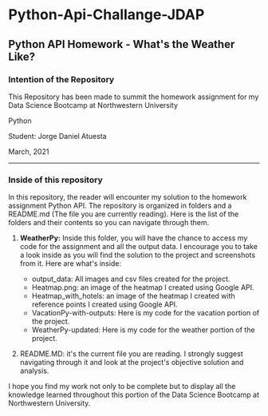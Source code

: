 # Python-Api-Challange-JDAP

## Python API Homework - What's the Weather Like?

### Intention of the Repository

This Repository has been made to summit the homework assignment for my Data Science Bootcamp at Northwestern University

Python

Student: Jorge Daniel Atuesta

March, 2021

---

### Inside of this repository

In this repository, the reader will encounter my solution to the homework assignment Python API. The repository is organized in folders and a README.md (The file you are currently reading). Here is the list of the folders and their contents so you can navigate through them.

1. **WeatherPy:** Inside this folder, you will have the chance to access my code for the assignment and all the output data. I encourage you to take a look inside as you will find the solution to the project and screenshots from it. Here are what's inside:


   * output_data: All images and csv files created for the project.
   * Heatmap.png: an image of the heatmap I created using Google API.
   * Heatmap_with_hotels: an image of the heatmap I created with reference points I created using Google API.
   * VacationPy-with-outputs: Here is my code for the vacation portion of the project.
   * WeatherPy-updated: Here is my code for the weather portion of the project.
2. README.MD: it's the current file you are reading. I strongly suggest navigating through it and look at the project's objective solution and analysis.

I hope you find my work not only to be complete but to display all the knowledge learned throughout this portion of the Data Science Bootcamp at Northwestern University.
